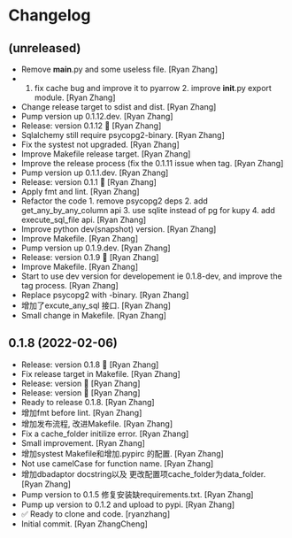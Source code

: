 Changelog
=========


(unreleased)
------------
- Remove __main__.py and some useless file. [Ryan Zhang]
- 1. fix cache bug and improve it to pyarrow 2. improve __init__.py
  export module. [Ryan Zhang]
- Change release target to sdist and dist. [Ryan Zhang]
- Pump version up 0.1.12.dev. [Ryan Zhang]
- Release: version 0.1.12 🚀 [Ryan Zhang]
- Sqlalchemy still require psycopg2-binary. [Ryan Zhang]
- Fix the systest not upgraded. [Ryan Zhang]
- Improve Makefile release target. [Ryan Zhang]
- Improve the release process (fix the 0.1.11 issue when tag. [Ryan
  Zhang]
- Pump version up 0.1.1.dev. [Ryan Zhang]
- Release: version 0.1.1 🚀 [Ryan Zhang]
- Apply fmt and lint. [Ryan Zhang]
- Refactor the code 1. remove psycopg2 deps 2. add get_any_by_any_column
  api 3. use sqlite instead of pg for kupy 4. add execute_sql_file api.
  [Ryan Zhang]
- Improve python dev(snapshot) version. [Ryan Zhang]
- Improve Makefile. [Ryan Zhang]
- Pump version up 0.1.9.dev. [Ryan Zhang]
- Release: version 0.1.9 🚀 [Ryan Zhang]
- Improve Makefile. [Ryan Zhang]
- Start to use dev version  for developement ie 0.1.8-dev, and improve
  the tag process. [Ryan Zhang]
- Replace psycopg2 with -binary. [Ryan Zhang]
- 增加了excute_any_sql 接口. [Ryan Zhang]
- Small change in Makefile. [Ryan Zhang]


0.1.8 (2022-02-06)
------------------
- Release: version 0.1.8 🚀 [Ryan Zhang]
- Fix release target in Makefile. [Ryan Zhang]
- Release: version  🚀 [Ryan Zhang]
- Release: version  🚀 [Ryan Zhang]
- Ready to release 0.1.8. [Ryan Zhang]
- 增加fmt before lint. [Ryan Zhang]
- 增加发布流程, 改进Makefile. [Ryan Zhang]
- Fix a cache_folder initilize error. [Ryan Zhang]
- Small improvement. [Ryan Zhang]
- 增加systest Makefile和增加.pypirc 的配置. [Ryan Zhang]
- Not use camelCase for function name. [Ryan Zhang]
- 增加dbadaptor docstring以及 更改配置项cache_folder为data_folder. [Ryan Zhang]
- Pump version to 0.1.5 修复安装缺requirements.txt. [Ryan Zhang]
- Pump up version to 0.1.2 and upload to pypi. [Ryan Zhang]
- ✅ Ready to clone and code. [ryanzhang]
- Initial commit. [Ryan ZhangCheng]


